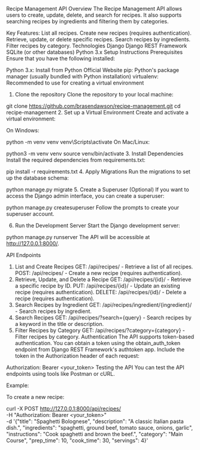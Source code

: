 Recipe Management API
Overview
The Recipe Management API allows users to create, update, delete, and search for recipes. It also supports searching recipes by ingredients and filtering them by categories.

Key Features:
List all recipes.
Create new recipes (requires authentication).
Retrieve, update, or delete specific recipes.
Search recipes by ingredients.
Filter recipes by category.
Technologies
Django
Django REST Framework
SQLite (or other databases)
Python 3.x
Setup Instructions
Prerequisites
Ensure that you have the following installed:

Python 3.x: Install from Python Official Website
pip: Python's package manager (usually bundled with Python installation)
virtualenv: Recommended to use for creating a virtual environment
1. Clone the repository
Clone the repository to your local machine:



git clone https://github.com/brasendawson/recipe-management.git
cd recipe-management
2. Set up a Virtual Environment
Create and activate a virtual environment:

On Windows:


python -m venv venv
venv\Scripts\activate
On Mac/Linux:


python3 -m venv venv
source venv/bin/activate
3. Install Dependencies
Install the required dependencies from requirements.txt:


pip install -r requirements.txt
4. Apply Migrations
Run the migrations to set up the database schema:



python manage.py migrate
5. Create a Superuser (Optional)
If you want to access the Django admin interface, you can create a superuser:



python manage.py createsuperuser
Follow the prompts to create your superuser account.

6. Run the Development Server
Start the Django development server:


python manage.py runserver
The API will be accessible at http://127.0.0.1:8000/.

API Endpoints
1. List and Create Recipes
GET: /api/recipes/ - Retrieve a list of all recipes.
POST: /api/recipes/ - Create a new recipe (requires authentication).
2. Retrieve, Update, and Delete a Recipe
GET: /api/recipes/{id}/ - Retrieve a specific recipe by ID.
PUT: /api/recipes/{id}/ - Update an existing recipe (requires authentication).
DELETE: /api/recipes/{id}/ - Delete a recipe (requires authentication).
3. Search Recipes by Ingredient
GET: /api/recipes/ingredient/{ingredient}/ - Search recipes by ingredient.
4. Search Recipes
GET: /api/recipes/?search={query} - Search recipes by a keyword in the title or description.
5. Filter Recipes by Category
GET: /api/recipes/?category={category} - Filter recipes by category.
Authentication
The API supports token-based authentication. You can obtain a token using the obtain_auth_token endpoint from Django REST Framework's authtoken app.
Include the token in the Authorization header of each request:


Authorization: Bearer <your_token>
Testing the API
You can test the API endpoints using tools like Postman or cURL.

Example:

To create a new recipe:


curl -X POST http://127.0.0.1:8000/api/recipes/ \
    -H "Authorization: Bearer <your_token>" \
    -d '{"title": "Spaghetti Bolognese", "description": "A classic Italian pasta dish.", "ingredients": "spaghetti, ground beef, tomato sauce, onions, garlic", "instructions": "Cook spaghetti and brown the beef.", "category": "Main Course", "prep_time": 10, "cook_time": 30, "servings": 4}'

